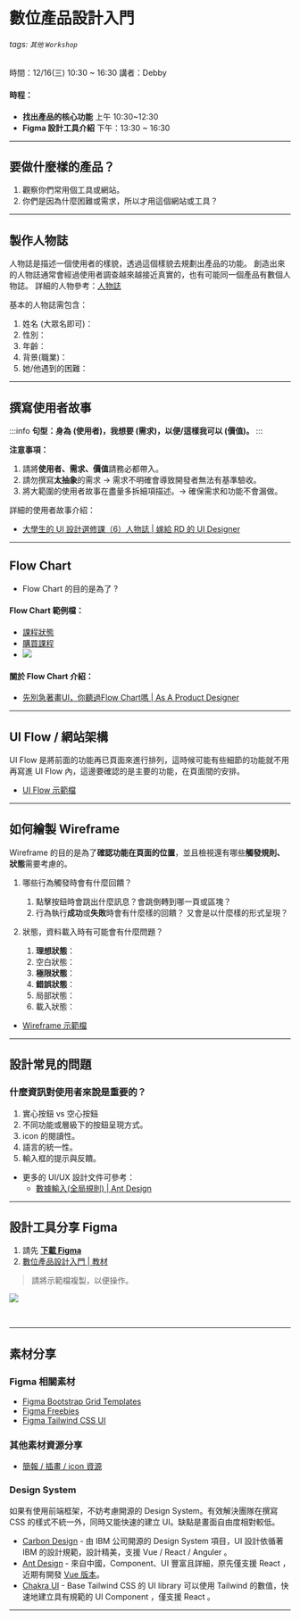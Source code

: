 # 數位產品設計入門
###### tags: `其他` `Workshop`

時間：12/16(三) 10:30 ~ 16:30
講者：Debby


#### 時程：

* **找出產品的核心功能**
    上午 10:30~12:30
* **Figma 設計工具介紹**
    下午：13:30 ~ 16:30

---

## 要做什麼樣的產品？

1. 觀察你們常用個工具或網站。
2. 你們是因為什麼困難或需求，所以才用這個網站或工具？

---

## 製作人物誌
人物誌是描述一個使用者的樣貌，透過這個樣貌去規劃出產品的功能。
創造出來的人物誌通常會經過使用者調查越來越接近真實的，也有可能同一個產品有數個人物誌。
詳細的人物參考：[人物誌](https://reurl.cc/6lVdjb)

基本的人物誌需包含：
1. 姓名 (大眾名即可)：
2. 性別：
3. 年齡：
4. 背景(職業)：
5. 她/他遇到的困難：

---

## 撰寫使用者故事

:::info
**句型：身為 (使用者)，我想要 (需求)，以便/這樣我可以 (價值)。**
:::

**注意事項：**

1. 請將**使用者、需求、價值**請務必都帶入。
2. 請勿撰寫**太抽象**的需求 -> 需求不明確會導致開發者無法有基準驗收。
3. 將大範圍的使用者故事在盡量多拆細項描述。-> 確保需求和功能不會漏做。

詳細的使用者故事介紹：
- [大學生的 UI 設計選修課（6）人物誌 | 嫁給 RD 的 UI Designer](https://blog.akanelee.me/2019/03/05/usc-ui-design-class-6/)
---

## Flow Chart 

- Flow Chart 的目的是為了 ?

#### Flow Chart 範例檔：
- [課程狀態](https://drive.google.com/file/d/1gw6a7lpXlptcFvdl4R45pNo2y-JGZ7C-/view?usp=sharing)
- [購買課程](https://drive.google.com/file/d/1VJwpJGBh7ZpKkPgQItbxVwKPmM93zmQF/view?usp=sharing)
- ![](https://i.imgur.com/Lxi00DK.png)



#### 關於 Flow Chart 介紹：
- [先別急著畫UI，你聽過Flow Chart嗎 | As A Product Designer](https://medium.com/as-a-product-designer/c6715f055cfc)


---

## UI Flow / 網站架構

UI Flow 是將前面的功能再已頁面來進行排列，這時候可能有些細節的功能就不用再寫進 UI Flow 內，這邊要確認的是主要的功能，在頁面間的安排。

- [UI Flow 示範檔](https://drive.google.com/file/d/1jRjDhL6n3qRAhJwat5msMnvltQ8MDnRz/view?usp=sharing)

---

## 如何繪製 Wireframe 
Wireframe 的目的是為了**確認功能在頁面的位置**，並且檢視還有哪些**觸發規則、狀態**需要考慮的。

1. 哪些行為觸發時會有什麼回饋？
    1. 點擊按鈕時會跳出什麼訊息？會跳倒轉到哪一頁或區塊？
    2. 行為執行**成功**或**失敗**時會有什麼樣的回饋？ 又會是以什麼樣的形式呈現？


2. 狀態，資料載入時有可能會有什麼問題？
    1. **理想狀態**：
    2. 空白狀態：
    3. **極限狀態**：
    4. **錯誤狀態**：
    5. 局部狀態：
    6. 載入狀態：

- [Wireframe 示範檔](https://drive.google.com/file/d/1g9Tx2KsmCDKDaHt9uUnzAwr7wKWh8PNt/view?usp=sharing)


---

## 設計常見的問題


### 什麼資訊對使用者來說是重要的？
1. 實心按鈕 vs 空心按鈕
3. 不同功能或層級下的按鈕呈現方式。
4. icon 的閱讀性。
5. 語言的統一性。
6. 輸入框的提示與反饋。

- 更多的 UI/UX 設計文件可參考：
    - [數據輸入(全局規則) | Ant Design](https://ant.design/docs/spec/data-entry-cn)

---

## 設計工具分享 Figma 

1. 請先 **[下載 Figma](https://www.figma.com/)**
2. [數位產品設計入門 | 教材](https://reurl.cc/odjjpl)

> 請將示範檔複製，以便操作。

![](https://i.imgur.com/5ZL0lEk.png)


<br>

---
## 素材分享

### Figma 相關素材
- [Figma Bootstrap Grid Templates](https://reurl.cc/e8vdzb)
- [Figma Freebies](https://www.figmafreebies.com/)
- [Figma Tailwind CSS UI](https://www.figma.com/community/file/768809027799962739/Tailwind-CSS-UI)

### 其他素材資源分享
- [簡報 / 插畫 / icon 資源](https://hackmd.io/@debbylin/Sygn7Pz2w)


### Design System
如果有使用前端框架，不妨考慮開源的 Design System。有效解決團隊在撰寫 CSS 的樣式不統一外，同時又能快速的建立 UI。缺點是畫面自由度相對較低。

- [Carbon Design](https://www.carbondesignsystem.com/) - 由 IBM 公司開源的 Design System 項目，UI 設計依循著 IBM 的設計規範，設計精美，支援 Vue / React / Anguler 。
- [Ant Design](https://ant.design/index-cn) - 來自中國，Component、UI 豐富且詳細，原先僅支援 React ，近期有開發 [Vue 版本](https://www.antdv.com/docs/vue/introduce-cn/)。
- [Chakra UI](https://chakra-ui.com/) - Base Tailwind CSS 的 UI library 可以使用 Tailwind 的數值，快速地建立具有規範的 UI Component ，僅支援 React 。

---

